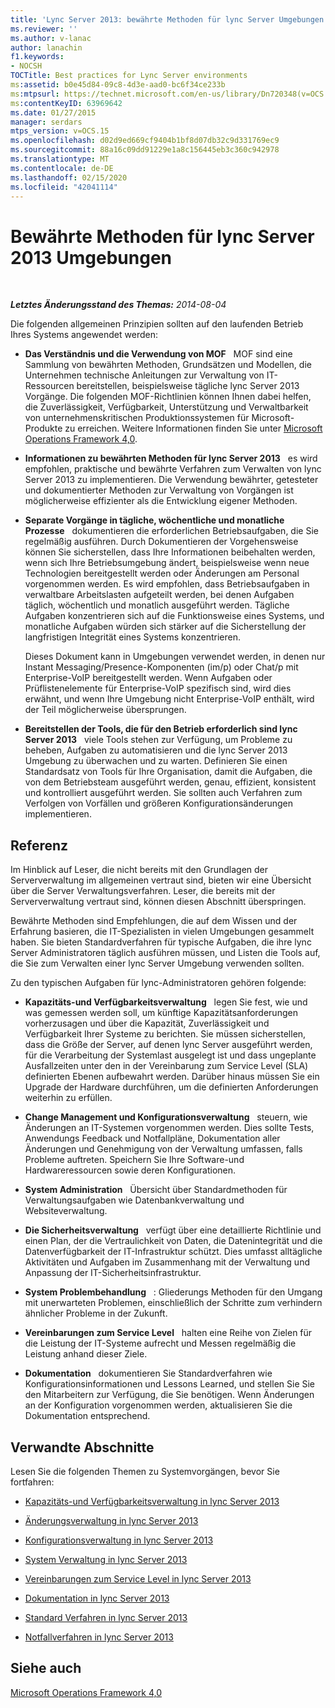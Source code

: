 ```yaml
---
title: 'Lync Server 2013: bewährte Methoden für lync Server Umgebungen'
ms.reviewer: ''
ms.author: v-lanac
author: lanachin
f1.keywords:
- NOCSH
TOCTitle: Best practices for Lync Server environments
ms:assetid: b0e45d84-09c8-4d3e-aad0-bc6f34ce233b
ms:mtpsurl: https://technet.microsoft.com/en-us/library/Dn720348(v=OCS.15)
ms:contentKeyID: 63969642
ms.date: 01/27/2015
manager: serdars
mtps_version: v=OCS.15
ms.openlocfilehash: d02d9ed669cf9404b1bf8d07db32c9d331769ec9
ms.sourcegitcommit: 88a16c09dd91229e1a8c156445eb3c360c942978
ms.translationtype: MT
ms.contentlocale: de-DE
ms.lasthandoff: 02/15/2020
ms.locfileid: "42041114"
---
```

<div data-xmlns="http://www.w3.org/1999/xhtml">

<div class="topic" data-xmlns="http://www.w3.org/1999/xhtml" data-msxsl="urn:schemas-microsoft-com:xslt" data-cs="http://msdn.microsoft.com/">

<div data-asp="http://msdn2.microsoft.com/asp">

# <a name="best-practices-for-lync-server-2013-environments"></a>Bewährte Methoden für lync Server 2013 Umgebungen

</div>

<div id="mainSection">

<div id="mainBody">

<span> </span>

_**Letztes Änderungsstand des Themas:** 2014-08-04_

Die folgenden allgemeinen Prinzipien sollten auf den laufenden Betrieb Ihres Systems angewendet werden:

  - **Das Verständnis und die Verwendung von MOF**   MOF sind eine Sammlung von bewährten Methoden, Grundsätzen und Modellen, die Unternehmen technische Anleitungen zur Verwaltung von IT-Ressourcen bereitstellen, beispielsweise tägliche lync Server 2013 Vorgänge. Die folgenden MOF-Richtlinien können Ihnen dabei helfen, die Zuverlässigkeit, Verfügbarkeit, Unterstützung und Verwaltbarkeit von unternehmenskritischen Produktionssystemen für Microsoft-Produkte zu erreichen. Weitere Informationen finden Sie unter [Microsoft Operations Framework 4,0](http://go.microsoft.com/fwlink/p/?linkid=40939).

  - **Informationen zu bewährten Methoden für lync Server 2013**   es wird empfohlen, praktische und bewährte Verfahren zum Verwalten von lync Server 2013 zu implementieren. Die Verwendung bewährter, getesteter und dokumentierter Methoden zur Verwaltung von Vorgängen ist möglicherweise effizienter als die Entwicklung eigener Methoden.

  - **Separate Vorgänge in tägliche, wöchentliche und monatliche Prozesse**   dokumentieren die erforderlichen Betriebsaufgaben, die Sie regelmäßig ausführen. Durch Dokumentieren der Vorgehensweise können Sie sicherstellen, dass Ihre Informationen beibehalten werden, wenn sich Ihre Betriebsumgebung ändert, beispielsweise wenn neue Technologien bereitgestellt werden oder Änderungen am Personal vorgenommen werden. Es wird empfohlen, dass Betriebsaufgaben in verwaltbare Arbeitslasten aufgeteilt werden, bei denen Aufgaben täglich, wöchentlich und monatlich ausgeführt werden. Tägliche Aufgaben konzentrieren sich auf die Funktionsweise eines Systems, und monatliche Aufgaben würden sich stärker auf die Sicherstellung der langfristigen Integrität eines Systems konzentrieren.
    
    Dieses Dokument kann in Umgebungen verwendet werden, in denen nur Instant Messaging/Presence-Komponenten (im/p) oder Chat/p mit Enterprise-VoIP bereitgestellt werden. Wenn Aufgaben oder Prüflistenelemente für Enterprise-VoIP spezifisch sind, wird dies erwähnt, und wenn Ihre Umgebung nicht Enterprise-VoIP enthält, wird der Teil möglicherweise übersprungen.

  - **Bereitstellen der Tools, die für den Betrieb erforderlich sind lync Server 2013**   viele Tools stehen zur Verfügung, um Probleme zu beheben, Aufgaben zu automatisieren und die lync Server 2013 Umgebung zu überwachen und zu warten. Definieren Sie einen Standardsatz von Tools für Ihre Organisation, damit die Aufgaben, die von dem Betriebsteam ausgeführt werden, genau, effizient, konsistent und kontrolliert ausgeführt werden. Sie sollten auch Verfahren zum Verfolgen von Vorfällen und größeren Konfigurationsänderungen implementieren.

<div>

## <a name="reference"></a>Referenz

Im Hinblick auf Leser, die nicht bereits mit den Grundlagen der Serververwaltung im allgemeinen vertraut sind, bieten wir eine Übersicht über die Server Verwaltungsverfahren. Leser, die bereits mit der Serververwaltung vertraut sind, können diesen Abschnitt überspringen.

Bewährte Methoden sind Empfehlungen, die auf dem Wissen und der Erfahrung basieren, die IT-Spezialisten in vielen Umgebungen gesammelt haben. Sie bieten Standardverfahren für typische Aufgaben, die ihre lync Server Administratoren täglich ausführen müssen, und Listen die Tools auf, die Sie zum Verwalten einer lync Server Umgebung verwenden sollten.

Zu den typischen Aufgaben für lync-Administratoren gehören folgende:

  - **Kapazitäts-und Verfügbarkeitsverwaltung**   legen Sie fest, wie und was gemessen werden soll, um künftige Kapazitätsanforderungen vorherzusagen und über die Kapazität, Zuverlässigkeit und Verfügbarkeit Ihrer Systeme zu berichten. Sie müssen sicherstellen, dass die Größe der Server, auf denen lync Server ausgeführt werden, für die Verarbeitung der Systemlast ausgelegt ist und dass ungeplante Ausfallzeiten unter den in der Vereinbarung zum Service Level (SLA) definierten Ebenen aufbewahrt werden. Darüber hinaus müssen Sie ein Upgrade der Hardware durchführen, um die definierten Anforderungen weiterhin zu erfüllen.

  - **Change Management und Konfigurationsverwaltung**   steuern, wie Änderungen an IT-Systemen vorgenommen werden. Dies sollte Tests, Anwendungs Feedback und Notfallpläne, Dokumentation aller Änderungen und Genehmigung von der Verwaltung umfassen, falls Probleme auftreten. Speichern Sie Ihre Software-und Hardwareressourcen sowie deren Konfigurationen.

  - **System Administration**   Übersicht über Standardmethoden für Verwaltungsaufgaben wie Datenbankverwaltung und Websiteverwaltung.

  - **Die Sicherheitsverwaltung**   verfügt über eine detaillierte Richtlinie und einen Plan, der die Vertraulichkeit von Daten, die Datenintegrität und die Datenverfügbarkeit der IT-Infrastruktur schützt. Dies umfasst alltägliche Aktivitäten und Aufgaben im Zusammenhang mit der Verwaltung und Anpassung der IT-Sicherheitsinfrastruktur.

  - **System Problembehandlung**   : Gliederungs Methoden für den Umgang mit unerwarteten Problemen, einschließlich der Schritte zum verhindern ähnlicher Probleme in der Zukunft.

  - **Vereinbarungen zum Service Level**   halten eine Reihe von Zielen für die Leistung der IT-Systeme aufrecht und Messen regelmäßig die Leistung anhand dieser Ziele.

  - **Dokumentation**   dokumentieren Sie Standardverfahren wie Konfigurationsinformationen und Lessons Learned, und stellen Sie Sie den Mitarbeitern zur Verfügung, die Sie benötigen. Wenn Änderungen an der Konfiguration vorgenommen werden, aktualisieren Sie die Dokumentation entsprechend.

</div>

<div>

## <a name="related-sections"></a>Verwandte Abschnitte

Lesen Sie die folgenden Themen zu Systemvorgängen, bevor Sie fortfahren:

  - [Kapazitäts-und Verfügbarkeitsverwaltung in lync Server 2013](lync-server-2013-capacity-and-availability-management.md)

  - [Änderungsverwaltung in lync Server 2013](lync-server-2013-change-management.md)

  - [Konfigurationsverwaltung in lync Server 2013](lync-server-2013-configuration-management.md)

  - [System Verwaltung in lync Server 2013](lync-server-2013-system-administration.md)

  - [Vereinbarungen zum Service Level in lync Server 2013](lync-server-2013-service-level-agreements.md)

  - [Dokumentation in lync Server 2013](lync-server-2013-documentation.md)

  - [Standard Verfahren in lync Server 2013](lync-server-2013-standard-procedures.md)

  - [Notfallverfahren in lync Server 2013](lync-server-2013-emergency-procedures.md)

</div>

<div>

## <a name="see-also"></a>Siehe auch


[Microsoft Operations Framework 4,0](http://go.microsoft.com/fwlink/p/?linkid=40939)  
  

</div>

</div>

<span> </span>

</div>

</div>

</div>

